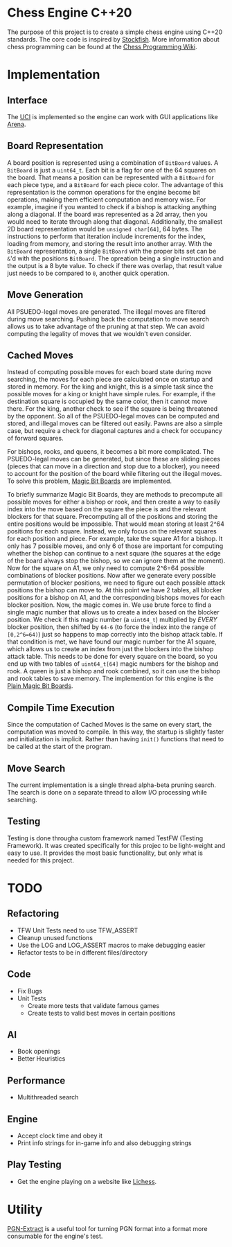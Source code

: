 # Chess Engine C++20
The purpose of this project is to create a simple chess engine using C++20 standards. The core code is inspired by [Stockfish](https://github.com/official-stockfish/Stockfish). More information about chess programming can be found at the [Chess Programming Wiki](https://www.chessprogramming.org/Main_Page).

# Implementation

## Interface
The [UCI](http://wbec-ridderkerk.nl/html/UCIProtocol.html) is implemented so the engine can work with GUI applications like [Arena](http://www.playwitharena.de/).

## Board Representation
A board position is represented using a combination of `BitBoard` values. A `BitBoard` is just a `uint64_t`. Each bit is a flag for one of the 64 squares on the board. That means a position can be represented with a `BitBoard` for each piece type, and a `BitBoard` for each piece color. The advantage of this representation is the common operations for the engine become bit operations, making them efficient computation and memory wise. For example, imagine if you wanted to check if a bishop is attacking anything along a diagonal. If the board was represented as a 2d array, then you would need to iterate through along that diagonal. Additionally, the smallest 2D board representation would be `unsigned char[64]`, 64 bytes. The instructions to perform that iteration include increments for the index, loading from memory, and storing the result into another array. With the `BitBoard` representation, a single `BitBoard` with the proper bits set can be `&`'d with the positions `BitBoard`. The opreation being a single instruction and the output is a 8 byte value. To check if there was overlap, that result value just needs to be compared to `0`, another quick operation. 

## Move Generation
All PSUEDO-legal moves are generated. The illegal moves are filtered during move searching. Pushing back the computation to move search allows us to take advantage of the pruning at that step. We can avoid computing the legality of moves that we wouldn't even consider.

## Cached Moves
Instead of computing possible moves for each board state during move searching, the moves for each piece are calculated once on startup and stored in memory. For the king and knight, this is a simple task since the possible moves for a king or knight have simple rules. For example, if the destination square is occupied by the same color, then it cannot move there. For the king, another check to see if the square is being threatened by the opponent. So all of the PSUEDO-legal moves can be computed and stored, and illegal moves can be filtered out easily. Pawns are also a simple case, but require a check for diagonal captures and a check for occupancy of forward squares.

For bishops, rooks, and queens, it becomes a bit more complicated. The PSUEDO-legal moves can be generated, but since these are sliding pieces (pieces that can move in a direction and stop due to a blocker), you neeed to account for the position of the board while filtering out the illegal moves. To solve this problem, [Magic Bit Boards](https://www.chessprogramming.org/Magic_Bitboards) are implemented.

To briefly summarize Magic Bit Boards, they are methods to precompute all possible moves for either a bishop or rook, and then create a way to easily index into the move based on the square the piece is and the relevant blockers for that square. Precomputing all of the positions and storing the entire positions would be impossible. That would mean storing at least 2^64 positions for each square. Instead, we only focus on the relevant squares for each position and piece. For example, take the square A1 for a bishop. It only has 7 possible moves, and only 6 of those are important for computing whether the bishop can continue to a next square (the squares at the edge of the board always stop the bishop, so we can ignore them at the moment). Now for the square on A1, we only need to compute 2^6=64 possible combinations of blocker positions. Now after we generate every possible permutation of blocker positions, we need to figure out each possible attack positions the bishop can move to. At this point we have 2 tables, all blocker positions for a bishop on A1, and the corresponding bishops moves for each blocker position. Now, the magic comes in. We use brute force to find a single magic number that allows us to create a index based on the blocker position. We check if this magic number (a `uint64_t`) multiplied by *EVERY* blocker position, then shifted by `64-6` (to force the index into the range of `[0,2^6=64)`) just so happens to map correctly into the bishop attack table. If that condition is met, we have found our magic number for the A1 square, which allows us to create an index from just the blockers into the bishop attack table. This needs to be done for every square on the board, so you end up with two tables of `uint64_t[64]` magic numbers for the bishop and rook. A queen is just a bishop and rook combined, so it can use the bishop and rook tables to save memory. The implemention for this engine is the [Plain Magic Bit Boards](https://www.chessprogramming.org/Magic_Bitboards#Plain). 

## Compile Time Execution
Since the computation of Cached Moves is the same on every start, the computation was moved to compile. In this way, the startup is slightly faster and initialization is implicit. Rather than having `init()` functions that need to be called at the start of the program.

## Move Search
The current implementation is a single thread alpha-beta pruning search. The search is done on a separate thread to allow I/O processing while searching.

## Testing
Testing is done througha custom framework named TestFW (Testing Framework). It was created specifically for this projec to be light-weight and easy to use. It provides the most basic functionality, but only what is needed for this project.
# TODO

## Refactoring
* TFW Unit Tests need to use TFW_ASSERT
* Cleanup unused functions
* Use the LOG and LOG_ASSERT macros to make debugging easier
* Refactor tests to be in different files/directory

## Code
* Fix Bugs
* Unit Tests
  * Create more tests that validate famous games
  * Create tests to valid best moves in certain positions

## AI
* Book openings
* Better Heuristics

## Performance
* Multithreaded search

## Engine
* Accept clock time and obey it
* Print info strings for in-game info and also debugging strings

## Play Testing
* Get the engine playing on a website like [Lichess](https://lichess.org).

# Utility
[PGN-Extract](https://www.cs.kent.ac.uk/people/staff/djb/pgn-extract/) is a useful tool for turning PGN format into a format more consumable for the engine's test.